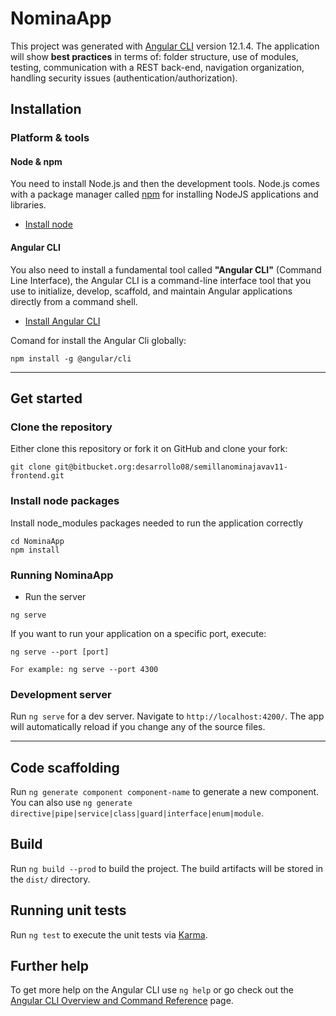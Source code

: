 # NominaApp

This project was generated with [Angular CLI](https://github.com/angular/angular-cli) version 12.1.4. The application will show **best practices** in terms of: folder structure, use of modules, testing, communication with a REST back-end, navigation organization, handling security issues (authentication/authorization).

## Installation

### Platform & tools

#### Node & npm

You need to install Node.js and then the development tools. Node.js comes with a package manager called [npm](http://npmjs.org) for installing NodeJS applications and libraries.

* [Install node](https://nodejs.org/es/ "Install node")

#### Angular CLI

You also need to install a fundamental tool called **"Angular CLI"** (Command Line Interface), the Angular CLI is a command-line interface tool that you use to initialize, develop, scaffold, and maintain Angular applications directly from a command shell.

* [Install Angular CLI](https://angular.io/cli "Install Angular CLI")

Comand for install the Angular Cli globally:
```
npm install -g @angular/cli
```
___ 

## Get started

### Clone the repository

Either clone this repository or fork it on GitHub and clone your fork:

```
git clone git@bitbucket.org:desarrollo08/semillanominajavav11-frontend.git
```

### Install node packages 

Install node_modules packages needed to run the application correctly
```
cd NominaApp
npm install
```

### Running NominaApp

* Run the server

```
ng serve
```

If you want to run your application on a specific port, execute:
```
ng serve --port [port]

For example: ng serve --port 4300
```

### Development server

Run `ng serve` for a dev server. Navigate to `http://localhost:4200/`. The app will automatically reload if you change any of the source files.

___

## Code scaffolding

Run `ng generate component component-name` to generate a new component. You can also use `ng generate directive|pipe|service|class|guard|interface|enum|module`.

## Build

Run `ng build --prod` to build the project. The build artifacts will be stored in the `dist/` directory.

## Running unit tests

Run `ng test` to execute the unit tests via [Karma](https://karma-runner.github.io).

## Further help

To get more help on the Angular CLI use `ng help` or go check out the [Angular CLI Overview and Command Reference](https://angular.io/cli) page.